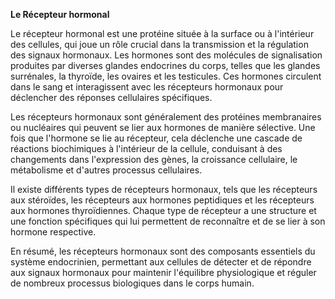 **Le Récepteur hormonal**

Le récepteur hormonal est une protéine située à la surface ou à l'intérieur des cellules, qui joue un rôle crucial dans la transmission et la régulation des signaux hormonaux. Les hormones sont des molécules de signalisation produites par diverses glandes endocrines du corps, telles que les glandes surrénales, la thyroïde, les ovaires et les testicules. Ces hormones circulent dans le sang et interagissent avec les récepteurs hormonaux pour déclencher des réponses cellulaires spécifiques.

Les récepteurs hormonaux sont généralement des protéines membranaires ou nucléaires qui peuvent se lier aux hormones de manière sélective. Une fois que l'hormone se lie au récepteur, cela déclenche une cascade de réactions biochimiques à l'intérieur de la cellule, conduisant à des changements dans l'expression des gènes, la croissance cellulaire, le métabolisme et d'autres processus cellulaires.

Il existe différents types de récepteurs hormonaux, tels que les récepteurs aux stéroïdes, les récepteurs aux hormones peptidiques et les récepteurs aux hormones thyroïdiennes. Chaque type de récepteur a une structure et une fonction spécifiques qui lui permettent de reconnaître et de se lier à son hormone respective.

En résumé, les récepteurs hormonaux sont des composants essentiels du système endocrinien, permettant aux cellules de détecter et de répondre aux signaux hormonaux pour maintenir l'équilibre physiologique et réguler de nombreux processus biologiques dans le corps humain.
